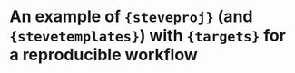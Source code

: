 # An example of `{steveproj}` (and `{stevetemplates}`) with `{targets}` for a reproducible workflow
